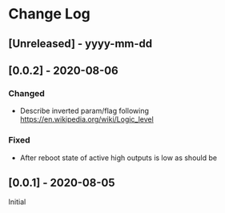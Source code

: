# Change Log

## [Unreleased] - yyyy-mm-dd

## [0.0.2] - 2020-08-06

### Changed
- Describe inverted param/flag following
  https://en.wikipedia.org/wiki/Logic_level

### Fixed
- After reboot state of active high outputs is low as should be

## [0.0.1] - 2020-08-05
Initial
